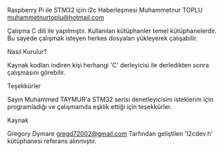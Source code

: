 Raspberry Pi ile STM32 için i2c Haberleşmesi
Muhammetnur TOPLU <muhammetnurtoplu@hotmail.com> 

Çalışma C dili ile yapılmıştır.
Kullanılan kütüphanler temel kütüphanelerdir. Bu sayede çalışmak isteyen herkes dosyaları yükleyerek çalışabilir. 

Nasıl Kurulur?

Kaynak kodları indiren kişi herhangi 'C'  derleyicisi ile derledikten sonra çalışmasını görebilir.

Teşekkürler

Sayın Muhammed TAYMUR'a STM32 serisi denetleyicisini isteklerim için programladığı ve çalışmamda eşklik ettiği için teşekkürler.

Kaynak 

Gregory Dymare <gregd72002@gmail.com> Tarfından geliştilen 'I2cdev.h'  kütüphanesi referans alınmıştır. 
